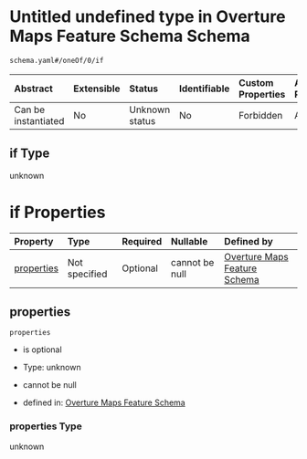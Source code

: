 # Untitled undefined type in Overture Maps Feature Schema Schema

```txt
schema.yaml#/oneOf/0/if
```



| Abstract            | Extensible | Status         | Identifiable | Custom Properties | Additional Properties | Access Restrictions | Defined In                                                                                     |
| :------------------ | :--------- | :------------- | :----------- | :---------------- | :-------------------- | :------------------ | :--------------------------------------------------------------------------------------------- |
| Can be instantiated | No         | Unknown status | No           | Forbidden         | Allowed               | none                | [schema.yaml\*](../../../../../../../tmp/jsonschema/schema/schema.yaml "open original schema") |

## if Type

unknown

# if Properties

| Property                  | Type          | Required | Nullable       | Defined by                                                                                                                 |
| :------------------------ | :------------ | :------- | :------------- | :------------------------------------------------------------------------------------------------------------------------- |
| [properties](#properties) | Not specified | Optional | cannot be null | [Overture Maps Feature Schema](schema-oneof-0-if-properties-properties.md "schema.yaml#/oneOf/0/if/properties/properties") |

## properties



`properties`

*   is optional

*   Type: unknown

*   cannot be null

*   defined in: [Overture Maps Feature Schema](schema-oneof-0-if-properties-properties.md "schema.yaml#/oneOf/0/if/properties/properties")

### properties Type

unknown
